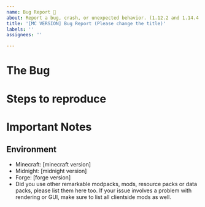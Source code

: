 ```yaml
---
name: Bug Report 🐛
about: Report a bug, crash, or unexpected behavior. (1.12.2 and 1.14.4 not supported)
title: '[MC VERSION] Bug Report (Please change the title)'
labels: ''
assignees: ''

---
```


<!-- Note: These are comments and will not show up in your final bug report. -->

<!-- 
🚨🚨🚨🚨🚨🚨🚨🚨🚨🚨

PLEASE READ THE FOLLOWING BEFORE PROCEEDING:
1. If you delete this entire template and go your own path, The Midnight Development Team may close your issue without further explanation or engagement unless the issue you posted is critical to the mod.
2. If you list multiple bugs/concerns in this one issue, The Midnight Development Team may close your issue and ask you to create seperate issues for each bug..
3. If you write an issue that has many duplicates, The Midnight Development Team team may close your issue without further explanation or engagement.
4. If you are too vague when filing your issue, The Midnight Development Team will add the "Vague" label to your issue and will ask you to elaborate. They will close the issue if you don't respond in a few days.
5. If you send a bug report with only a title and no body, The Midnight Development Team will close your issue.

And most importantly:
DO NOT REPORT ANY ISSUES ON THE 1.12.2 or 1.14.4 VERSIONS OF THE MIDNIGHT: THOSE VERSIONS ARE NO LONGER SUPPORTED AND ANY RELATING ISSUE WILL BE CLOSED AND IGNORED!!!
WE WILL STILL ACCEPT ISSUES ON THE 1.15.2 VERSION OF THE MIDNIGHT, BUT THEY WILL NOT BE FIXED FOR 1.15.2. INSTEAD, THEY WILL BE ACCOUNTED FOR THE 1.16.1 VERSION OF THE MIDNIGHT, WHICH IS CURRENTLY IN DEVELOPMENT.

If you understand this, feel free to proceed and write your bug report.
-->


# The Bug

<!-- Description of the bug in question. If you can, describe what should be happening vs. what is actually happening. -->

# Steps to reproduce

<!-- Description of how to trigger the bug. -->

# Important Notes

<!-- Does the game crash? Does the game freeze? Put anything that might be worth noting. -->

<!--
ADDITIONAL INFORMATION
1. Be clear and concise.
2. If you have some screenshots, please include them. They are very helpful to understand the issue.
3. If the game crashes, please paste the crash report here (code block!!) or in a gist/pastebin. When the game crashes, the launcher will probably show you a link to open the crash report (old launchers just shows the crash report itself).
4. If you have found some remarkable log messages, please include only those messages (code block!!) and paste the complete log file in a gist/pastebin.
-->

## Environment
- Minecraft: [minecraft version]
- Midnight: [midnight version]
- Forge: [forge version]
- Did you use other remarkable modpacks, mods, resource packs or data packs, please list them here too. If your issue involves a problem with rendering or GUI, make sure to list all clientside mods as well.

<!--
New bug report template inspired by Microsoft's Cascadia Code bug report template.
https://github.com/microsoft/cascadia-code/edit/master/.github/ISSUE_TEMPLATE/Bug_Report.md
-->